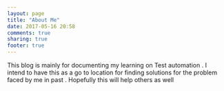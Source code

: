 ```yaml
---
layout: page
title: "About Me"
date: 2017-05-16 20:58
comments: true
sharing: true
footer: true
---
```


This blog is mainly for documenting my learning on Test automation . I intend to have this as a go to location for finding solutions for the problem faced by me in past . Hopefully this will help others as well